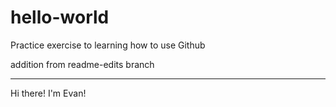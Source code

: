 # hello-world
Practice exercise to learning how to use Github

addition from readme-edits branch
_________________________________
Hi there! I'm Evan!
